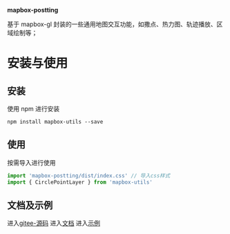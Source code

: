 **mapbox-postting**

基于 mapbox-gl 封装的一些通用地图交互功能，如撒点、热力图、轨迹播放、区域绘制等；

# 安装与使用

## 安装

使用 npm 进行安装

```
npm install mapbox-utils --save
```

## 使用

按需导入进行使用

```js
import 'mapbox-postting/dist/index.css' // 导入css样式
import { CirclePointLayer } from 'mapbox-utils'
```

## 文档及示例

进入[gitee-源码](https://gitee.com/zX942698/mapbox-utils/tree/master)
进入[文档](http://49.232.241.195:8580/mapbox-postting-docs/)
进入[示例](http://49.232.241.195:8580/mapbox-postting-demos/#/circle-point)
